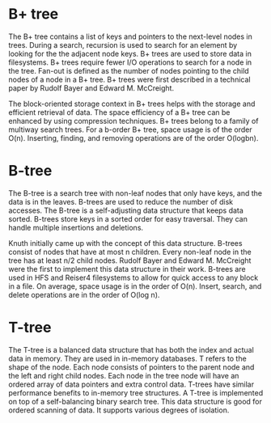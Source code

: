 # B+ tree

The B+ tree contains a list of keys and pointers to the next-level nodes in trees. During a search, recursion is used to search for an element by looking for the the adjacent node keys. B+ trees are used to store data in filesystems. B+ trees require fewer I/O operations to search for a node in the tree. Fan-out is defined as the number of nodes pointing to the child nodes of a node in a B+ tree. B+ trees were first described in a technical paper by Rudolf Bayer and Edward M. McCreight.

The block-oriented storage context in B+ trees helps with the storage and efficient retrieval of data. The space efficiency of a B+ tree can be enhanced by using compression techniques. B+ trees belong to a family of multiway search trees. For a b-order B+ tree, space usage is of the order O(n). Inserting, finding, and removing operations are of the order O(logbn).

# B-tree

The B-tree is a search tree with non-leaf nodes that only have keys, and the data is in the leaves. B-trees are used to reduce the number of disk accesses. The B-tree is a self-adjusting data structure that keeps data sorted. B-trees store keys in a sorted order for easy traversal. They can handle multiple insertions and deletions.

Knuth initially came up with the concept of this data structure. B-trees consist of nodes that have at most n children. Every non-leaf node in the tree has at least n/2 child nodes. Rudolf Bayer and Edward M. McCreight were the first to implement this data structure in their work. B-trees are used in HFS and Reiser4 filesystems to allow for quick access to any block in a file. On average, space usage is in the order of O(n). Insert, search, and delete operations are in the order of O(log n).

# T-tree

The T-tree is a balanced data structure that has both the index and actual data in memory. They are used in in-memory databases. T refers to the shape of the node. Each node consists of pointers to the parent node and the left and right child nodes. Each node in the tree node will have an ordered array of data pointers and extra control data. T-trees have similar performance benefits to in-memory tree structures. A T-tree is implemented on top of a self-balancing binary search tree. This data structure is good for ordered scanning of data. It supports various degrees of isolation.
